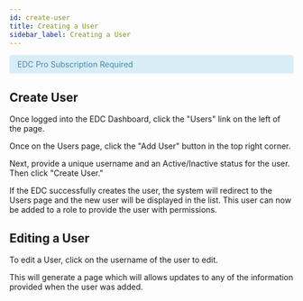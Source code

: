 ```yaml
---
id: create-user
title: Creating a User
sidebar_label: Creating a User
---
```


<div class="note" style="padding: 8px 35px 8px 14px; margin-bottom: 20px; text-shadow: 0 1px 0 rgba(255,255,255,0.5); border-radius: 4px; color: #3a87ad; background-color: #d9edf7; border-color: #bce8f1;">EDC Pro Subscription Required</div>   

## Create User

Once logged into the EDC Dashboard, click the "Users" link on the left of the page.  

Once on the Users page, click the "Add User" button in the top right corner.  

Next, provide a unique username and an Active/Inactive status for the user. Then click "Create User."

If the EDC successfully creates the user, the system will redirect to the Users page and the new user will be displayed in the list. This user can now be added to a role to provide the user with permissions.

## Editing a User  

To edit a User, click on the username of the user to edit.

This will generate a page which will allows updates to any of the information provided when the user was added.